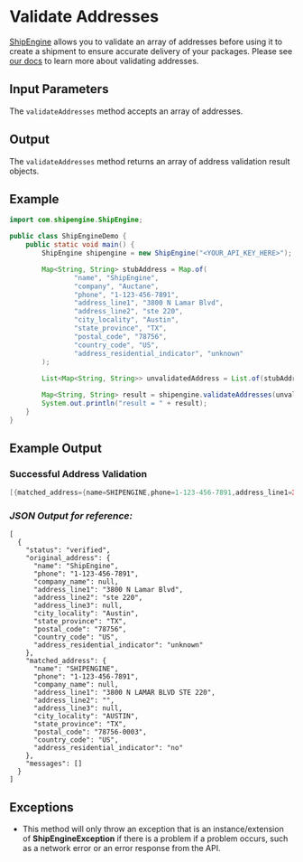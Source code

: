 Validate Addresses
==================
[ShipEngine](www.shipengine.com) allows you to validate an array of addresses before using it to create a shipment to
ensure accurate delivery of your packages. Please see [our docs](https://www.shipengine.com/docs/addresses/validation/)
to learn more about validating addresses.

Input Parameters
----------------

The `validateAddresses` method accepts an array of addresses.

Output
------
The `validateAddresses` method returns an array of address validation result objects.

Example
-------

```java
import com.shipengine.ShipEngine;

public class ShipEngineDemo {
    public static void main() {
        ShipEngine shipengine = new ShipEngine("<YOUR_API_KEY_HERE>");

        Map<String, String> stubAddress = Map.of(
                "name", "ShipEngine",
                "company", "Auctane",
                "phone", "1-123-456-7891",
                "address_line1", "3800 N Lamar Blvd",
                "address_line2", "ste 220",
                "city_locality", "Austin",
                "state_province", "TX",
                "postal_code", "78756",
                "country_code", "US",
                "address_residential_indicator", "unknown"
        );
        
        List<Map<String, String>> unvalidatedAddress = List.of(stubAddress);

        Map<String, String> result = shipengine.validateAddresses(unvalidatedAddress);
        System.out.println("result = " + result);
    }
} 
```

Example Output
--------------

### Successful Address Validation

```java
[{matched_address={name=SHIPENGINE,phone=1-123-456-7891,address_line1=3800N LAMAR BLVD STE 220,address_line2=,city_locality=AUSTIN,state_province=TX,postal_code=78756-0003,country_code=US,address_residential_indicator=no},original_address={name=ShipEngine,phone=1-123-456-7891,address_line1=3800N Lamar Blvd,address_line2=ste 220,city_locality=Austin,state_province=TX,postal_code=78756,country_code=US,address_residential_indicator=unknown},messages=[],status=verified}]
```

### *JSON Output for reference:*

```json5
[
  {
    "status": "verified",
    "original_address": {
      "name": "ShipEngine",
      "phone": "1-123-456-7891",
      "company_name": null,
      "address_line1": "3800 N Lamar Blvd",
      "address_line2": "ste 220",
      "address_line3": null,
      "city_locality": "Austin",
      "state_province": "TX",
      "postal_code": "78756",
      "country_code": "US",
      "address_residential_indicator": "unknown"
    },
    "matched_address": {
      "name": "SHIPENGINE",
      "phone": "1-123-456-7891",
      "company_name": null,
      "address_line1": "3800 N LAMAR BLVD STE 220",
      "address_line2": "",
      "address_line3": null,
      "city_locality": "AUSTIN",
      "state_province": "TX",
      "postal_code": "78756-0003",
      "country_code": "US",
      "address_residential_indicator": "no"
    },
    "messages": []
  }
]
```

Exceptions
----------

- This method will only throw an exception that is an instance/extension of **ShipEngineException** if there is a
  problem if a problem occurs, such as a network error or an error response from the API.